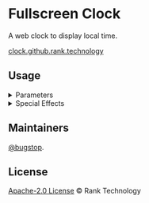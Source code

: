 # Fullscreen Clock

A web clock to display local time.

[clock.github.rank.technology](https://clock.github.rank.technology/?sp=hmsColor)

## Usage

<details>
  <summary>Parameters</summary>

  ```
  https://clock.github.rank.technology/?fg=f8f9fa&bg=212529&int=1000 (default)
  
  fg:  Font color Hex cod
  bg:  Background color Hex code
  int: Interval (milliseconds)
  rot: Rotation (degrees) [-90, 0, 90, 180, 270]
  ```
</details>

<details>
  <summary>Special Effects</summary>

  ```
  https://clock.github.rank.technology/?sp=none (default)
  
  sp:  Special Effects
       hmsColor: set the background color to #hhmmss
  ```
</details>

## Maintainers

[@bugstop](https://github.com/bugstop).

## License

[Apache-2.0 License](LICENSE) © Rank Technology
